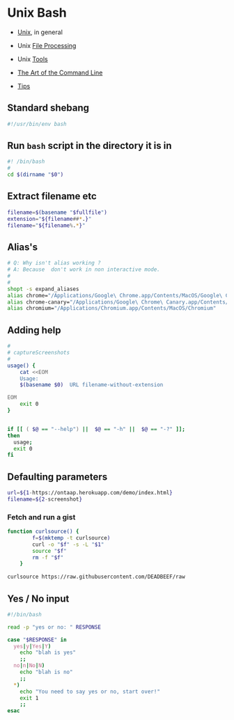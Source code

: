 # Unix Bash

 * [Unix](./unix.md), in general
 * Unix [File Processing](./unix.file_processing.md)
 * Unix [Tools](./unix.tools.md)

 * [The Art of the Command Line](https://github.com/jlevy/the-art-of-command-line)
 * [Tips](http://www.doknowevil.net/2010/10/23/tips-for-using-bash-in-the-linux-terminal-part-1/)

## Standard shebang

```bash
#!/usr/bin/env bash
```

## Run `bash` script in the directory it is in

```bash
#! /bin/bash
#
cd $(dirname "$0")
```

## Extract filename etc

```bash
filename=$(basename "$fullfile")
extension="${filename##*.}"
filename="${filename%.*}"
```

## Alias's

```bash
# Q: Why isn't alias working ?
# A: Because  don't work in non interactive mode.
#
#
shopt -s expand_aliases
alias chrome="/Applications/Google\ Chrome.app/Contents/MacOS/Google\ Chrome"
alias chrome-canary="/Applications/Google\ Chrome\ Canary.app/Contents/MacOS/Google\ Chrome\ Canary"
alias chromium="/Applications/Chromium.app/Contents/MacOS/Chromium"
```

## Adding help

```bash
#
# captureScreenshots
#
usage() {
    cat <<EOM
    Usage:
    $(basename $0)  URL filename-without-extension

EOM
    exit 0
}


if [[ ( $@ == "--help") ||  $@ == "-h" ||  $@ == "-?" ]];
then
  usage;
  exit 0
fi
```



## Defaulting parameters

```bash
url=${1-https://ontaap.herokuapp.com/demo/index.html}
filename=${2-screenshot}
```

### Fetch and run a gist

```bash
function curlsource() {
	    f=$(mktemp -t curlsource)
	    curl -o "$f" -s -L "$1"
	    source "$f"
	    rm -f "$f"
	}
	
curlsource https://raw.githubusercontent.com/DEADBEEF/raw
```

## Yes / No input

```bash
#!/bin/bash

read -p "yes or no: " RESPONSE

case "$RESPONSE" in
  yes|y|Yes|Y)
    echo "blah is yes"
    ;;
  no|n|No|N)
    echo "blah is no"
    ;;
  *)
    echo "You need to say yes or no, start over!"
    exit 1
    ;;
esac
```